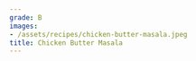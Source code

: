 ```yaml
---
grade: B
images:
- /assets/recipes/chicken-butter-masala.jpeg
title: Chicken Butter Masala
---
```

<!-- stub -->
<!-- endstub -->